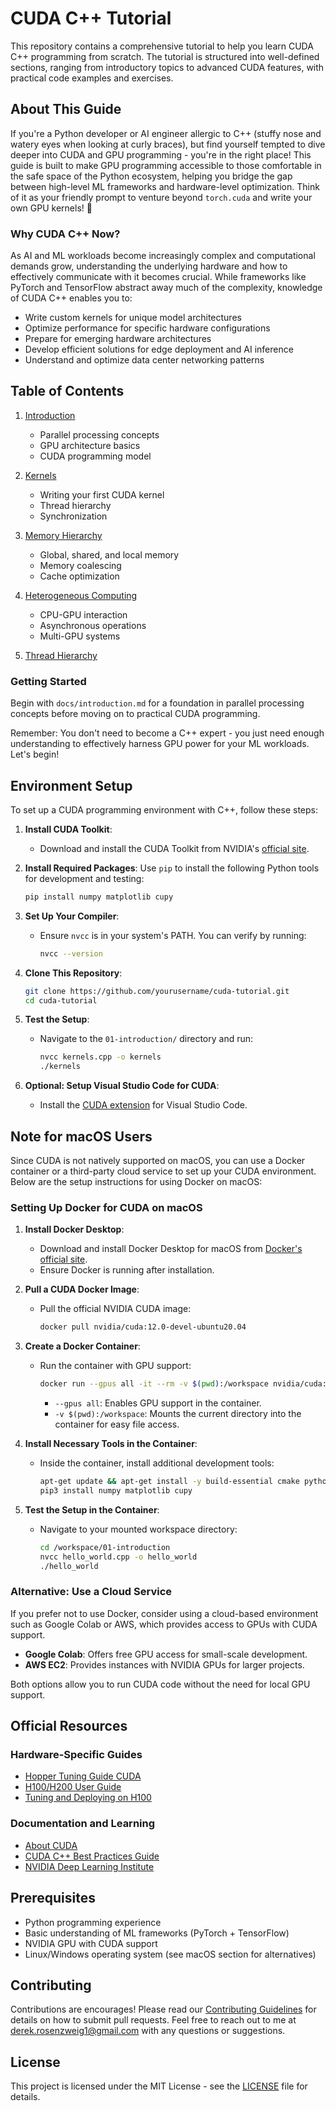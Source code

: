 # CUDA C++ Tutorial

This repository contains a comprehensive tutorial to help you learn CUDA C++ programming from scratch. The tutorial is structured into well-defined sections, ranging from introductory topics to advanced CUDA features, with practical code examples and exercises.

## About This Guide
If you're a Python developer or AI engineer allergic to C++ (stuffy nose and watery eyes when looking at curly braces), but find yourself tempted to dive deeper into CUDA and GPU programming - you're in the right place! This guide is built to make GPU programming accessible to those comfortable in the safe space of the Python ecosystem, helping you bridge the gap between high-level ML frameworks and hardware-level optimization. Think of it as your friendly prompt to venture beyond `torch.cuda` and write your own GPU kernels! 💪

### Why CUDA C++ Now?
As AI and ML workloads become increasingly complex and computational demands grow, understanding the underlying hardware and how to effectively communicate with it becomes crucial. While frameworks like PyTorch and TensorFlow abstract away much of the complexity, knowledge of CUDA C++ enables you to:
- Write custom kernels for unique model architectures
- Optimize performance for specific hardware configurations
- Prepare for emerging hardware architectures
- Develop efficient solutions for edge deployment and AI inference
- Understand and optimize data center networking patterns

## Table of Contents

1. [Introduction](01-introduction.md)
   - Parallel processing concepts
   - GPU architecture basics
   - CUDA programming model

2. [Kernels](02-kernels.md)
   - Writing your first CUDA kernel
   - Thread hierarchy
   - Synchronization

3. [Memory Hierarchy](03-memory-hierarchy.md)
   - Global, shared, and local memory
   - Memory coalescing
   - Cache optimization

4. [Heterogeneous Computing](04-heterogeneous-computing.md)
   - CPU-GPU interaction
   - Asynchronous operations
   - Multi-GPU systems

5. [Thread Hierarchy](05-thread-hierarchy.md)


### Getting Started
Begin with `docs/introduction.md` for a foundation in parallel processing concepts before moving on to practical CUDA programming.

Remember: You don't need to become a C++ expert - you just need enough understanding to effectively harness GPU power for your ML workloads. Let's begin!

## Environment Setup

To set up a CUDA programming environment with C++, follow these steps:

1. **Install CUDA Toolkit**:
    - Download and install the CUDA Toolkit from NVIDIA's [official site](https://developer.nvidia.com/cuda-downloads).

2. **Install Required Packages**:
   Use `pip` to install the following Python tools for development and testing:
   ```bash
   pip install numpy matplotlib cupy
   ```

3. **Set Up Your Compiler**:
    - Ensure `nvcc` is in your system's PATH. You can verify by running:
      ```bash
      nvcc --version
      ```

4. **Clone This Repository**:
   ```bash
   git clone https://github.com/yourusername/cuda-tutorial.git
   cd cuda-tutorial
   ```

5. **Test the Setup**:
    - Navigate to the `01-introduction/` directory and run:
      ```bash
      nvcc kernels.cpp -o kernels
      ./kernels
      ```

6. **Optional: Setup Visual Studio Code for CUDA**:
    - Install the [CUDA extension](https://marketplace.visualstudio.com/items?itemName=nvidia.nsight) for Visual Studio Code.

## Note for macOS Users

Since CUDA is not natively supported on macOS, you can use a Docker container or a third-party cloud service to set up your CUDA environment. Below are the setup instructions for using Docker on macOS:

### Setting Up Docker for CUDA on macOS

1. **Install Docker Desktop**:
    - Download and install Docker Desktop for macOS from [Docker's official site](https://www.docker.com/products/docker-desktop/).
    - Ensure Docker is running after installation.

2. **Pull a CUDA Docker Image**:
    - Pull the official NVIDIA CUDA image:
      ```bash
      docker pull nvidia/cuda:12.0-devel-ubuntu20.04
      ```

3. **Create a Docker Container**:
    - Run the container with GPU support:
      ```bash
      docker run --gpus all -it --rm -v $(pwd):/workspace nvidia/cuda:12.0-devel-ubuntu20.04
      ```
      - `--gpus all`: Enables GPU support in the container.
      - `-v $(pwd):/workspace`: Mounts the current directory into the container for easy file access.

4. **Install Necessary Tools in the Container**:
    - Inside the container, install additional development tools:
      ```bash
      apt-get update && apt-get install -y build-essential cmake python3 python3-pip
      pip3 install numpy matplotlib cupy
      ```

5. **Test the Setup in the Container**:
    - Navigate to your mounted workspace directory:
      ```bash
      cd /workspace/01-introduction
      nvcc hello_world.cpp -o hello_world
      ./hello_world
      ```

### Alternative: Use a Cloud Service
If you prefer not to use Docker, consider using a cloud-based environment such as Google Colab or AWS, which provides access to GPUs with CUDA support.

- **Google Colab**: Offers free GPU access for small-scale development.
- **AWS EC2**: Provides instances with NVIDIA GPUs for larger projects.

Both options allow you to run CUDA code without the need for local GPU support.

## Official Resources

### Hardware-Specific Guides
- [Hopper Tuning Guide CUDA](https://docs.nvidia.com/cuda/hopper-tuning-guide/index.html)
- [H100/H200 User Guide](https://docs.nvidia.com/dgx/dgxh100-user-guide/dgxh100-user-guide.pdf)
- [Tuning and Deploying on H100](https://docs.nvidia.com/launchpad/ai/h100-mig/latest/h100-mig-gpu.html)

### Documentation and Learning
- [About CUDA](https://developer.nvidia.com/about-cuda)
- [CUDA C++ Best Practices Guide](https://docs.nvidia.com/cuda/cuda-c-best-practices-guide/index.html)
- [NVIDIA Deep Learning Institute](https://www.nvidia.com/en-us/training/)

## Prerequisites
- Python programming experience
- Basic understanding of ML frameworks (PyTorch + TensorFlow)
- NVIDIA GPU with CUDA support
- Linux/Windows operating system (see macOS section for alternatives)

## Contributing

Contributions are encourages! Please read our [Contributing Guidelines](CONTRIBUTING.md) for details on how to submit pull requests. Feel free to reach out to me at derek.rosenzweig1@gmail.com with any questions or suggestions. 

## License
This project is licensed under the MIT License - see the [LICENSE](LICENSE) file for details.